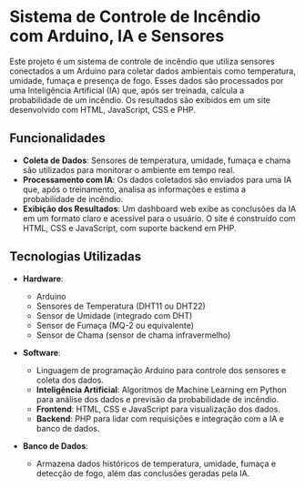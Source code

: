 # Sistema de Controle de Incêndio com Arduino, IA e Sensores

Este projeto é um sistema de controle de incêndio que utiliza sensores conectados a um Arduino para coletar dados ambientais como temperatura, umidade, fumaça e presença de fogo. Esses dados são processados por uma Inteligência Artificial (IA) que, após ser treinada, calcula a probabilidade de um incêndio. Os resultados são exibidos em um site desenvolvido com HTML, JavaScript, CSS e PHP.

## Funcionalidades

- **Coleta de Dados**: Sensores de temperatura, umidade, fumaça e chama são utilizados para monitorar o ambiente em tempo real.
- **Processamento com IA**: Os dados coletados são enviados para uma IA que, após o treinamento, analisa as informações e estima a probabilidade de incêndio.
- **Exibição dos Resultados**: Um dashboard web exibe as conclusões da IA em um formato claro e acessível para o usuário. O site é construído com HTML, CSS e JavaScript, com suporte backend em PHP.

## Tecnologias Utilizadas

- **Hardware**:
  - Arduino
  - Sensores de Temperatura (DHT11 ou DHT22)
  - Sensor de Umidade (integrado com DHT)
  - Sensor de Fumaça (MQ-2 ou equivalente)
  - Sensor de Chama (sensor de chama infravermelho)
  
- **Software**:
  - Linguagem de programação Arduino para controle dos sensores e coleta dos dados.
  - **Inteligência Artificial**: Algoritmos de Machine Learning em Python para análise dos dados e previsão da probabilidade de incêndio.
  - **Frontend**: HTML, CSS e JavaScript para visualização dos dados.
  - **Backend**: PHP para lidar com requisições e integração com a IA e banco de dados.
  
- **Banco de Dados**:
  - Armazena dados históricos de temperatura, umidade, fumaça e detecção de fogo, além das conclusões geradas pela IA.
